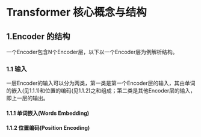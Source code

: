 # Transformer 核心概念与结构
## 1.Encoder 的结构
一个Encoder包含N个Encoder层，以下以一个Encoder层为例解析结构。
### 1.1 输入
一层Encoder的输入可以分为两类，第一类是第一个Encoder层的输入，其由单词的嵌入(见1.1.1)和位置的编码(见1.1.2)之和组成；第二类是其他Encoder层的输入，即上一层的输出。
#### 1.1.1 单词嵌入(Words Embedding)

#### 1.1.2 位置编码(Position Encoding)